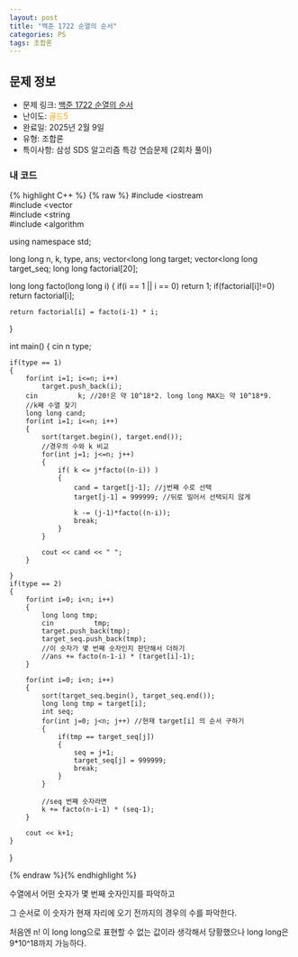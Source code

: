 ```yaml
---
layout: post
title: "백준 1722 순열의 순서"
categories: PS
tags: 조합론
---
```


## 문제 정보
- 문제 링크: [백준 1722 순열의 순서](https://www.acmicpc.net/problem/1722)
- 난이도: <span style="color:#FFA500">골드5</span>
- 완료일: 2025년 2월 9일
- 유형: 조합론
- 특이사항: 삼성 SDS 알고리즘 특강 연습문제 (2회차 풀이)

### 내 코드

{% highlight C++ %} {% raw %}
#include <iostream	
#include <vector	
#include <string	
#include <algorithm	

using namespace std;

long long n, k, type, ans;
vector<long long	 target;
vector<long long	 target_seq;
long long factorial[20];

long long facto(long long i)
{
	if(i == 1 || i == 0) return 1;
	if(factorial[i]!=0) return factorial[i];

	return factorial[i] = facto(i-1) * i;
}

int main()
{
	cin 		 n 		 type;

	if(type == 1)
	{
		for(int i=1; i<=n; i++)
			target.push_back(i);
		cin 		 k; //20!은 약 10^18*2. long long MAX는 약 10^18*9.
		//k째 수열 찾기
		long long cand;
		for(int i=1; i<=n; i++)
		{
			sort(target.begin(), target.end());
			//경우의 수와 k 비교
			for(int j=1; j<=n; j++)
			{
				if( k <= j*facto((n-i)) )
				{
					cand = target[j-1]; //j번째 수로 선택
					target[j-1] = 999999; //뒤로 밀어서 선택되지 않게

					k -= (j-1)*facto((n-i));
					break;
				}
			}
			
			cout << cand << " ";
		}

	}
	if(type == 2)
	{
		for(int i=0; i<n; i++)
		{
			long long tmp;
			cin 		 tmp;
			target.push_back(tmp);
			target_seq.push_back(tmp);
			//이 숫자가 몇 번째 숫자인지 판단해서 더하기
			//ans += facto(n-1-i) * (target[i]-1);
		}
		
		for(int i=0; i<n; i++)
		{
			sort(target_seq.begin(), target_seq.end());
			long long tmp = target[i];
			int seq;
			for(int j=0; j<n; j++) //현재 target[i] 의 순서 구하기 
			{
				if(tmp == target_seq[j])
				{
					seq = j+1;
					target_seq[j] = 999999;
					break;
				}
			}
			
			//seq 번째 숫자라면
			k += facto(n-i-1) * (seq-1);
		}

		cout << k+1;
	}

}

{% endraw %}{% endhighlight %}

수열에서 어떤 숫자가 몇 번째 숫자인지를 파악하고

그 순서로 이 숫자가 현재 자리에 오기 전까지의 경우의 수를 파악한다.

처음엔 n! 이 long long으로 표현할 수 없는 값이라 생각해서 당황했으나 long long은 9*10^18까지 가능하다.
